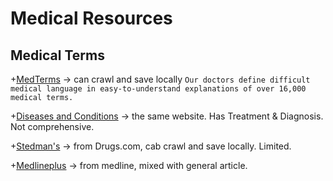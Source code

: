 # Medical Resources

## Medical Terms
+[MedTerms](https://www.medicinenet.com/medterms-medical-dictionary/article.htm) -> can crawl and save locally
```Our doctors define difficult medical language in easy-to-understand explanations of over 16,000 medical terms.```

+[Diseases and Conditions](https://www.medicinenet.com/diseases_and_conditions/article.htm) -> the same website. Has Treatment & Diagnosis. Not comprehensive.

+[Stedman's](https://www.drugs.com/medical_dictionary.html#a2z) -> from Drugs.com, cab crawl and save locally. Limited.

+[Medlineplus](https://medlineplus.gov/ency/encyclopedia_A.htm) -> from medline, mixed with general article.
